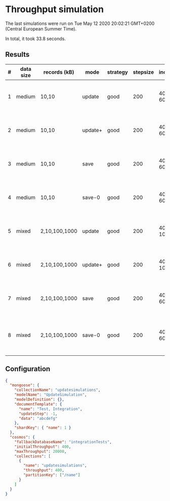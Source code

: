 # Throughput simulation

The last simulations were run on Tue May 12 2020 20:02:21 GMT+0200 (Central European Summer Time).

In total, it took 33.8 seconds.

## Results

| #   | data size | records (kB)  | mode    | strategy | stepsize | increase    | after                        | items/s |
| --- | --------- | ------------- | ------- | -------- | -------- | ----------- | ---------------------------- | ------- |
| 1   | medium    | 10,10         | update  | good     | 200      | 400 -> 600  | 38 items, 380 kB, 1.65 s     | 23      |
| 2   | medium    | 10,10         | update+ | good     | 200      | 400 -> 600  | 10 items, 100 kB, 0.68 s     | 14.7    |
| 3   | medium    | 10,10         | save    | good     | 200      | 400 -> 600  | 16 items, 160 kB, 0.95 s     | 16.8    |
| 4   | medium    | 10,10         | save-0  | good     | 200      | 400 -> 600  | 151 items, 1510 kB, 6.87 s   | 22      |
| 5   | mixed     | 2,10,100,1000 | update  | good     | 200      | 400 -> 1000 | 5 items, 1114 kB, 1.29 s     | 3.9     |
| 6   | mixed     | 2,10,100,1000 | update+ | good     | 200      | 400 -> 1000 | 4 items, 1112 kB, 1.27 s     | 3.1     |
| 7   | mixed     | 2,10,100,1000 | save    | good     | 200      | 400 -> 600  | 37 items, 10010 kB, 1.88 s   | 19.7    |
| 8   | mixed     | 2,10,100,1000 | save-0  | good     | 200      | 400 -> 600  | 257 items, 71170 kB, 11.15 s | 23      |

## Configuration

```json
{
  "mongoose": {
    "collectionName": "updatesimulations",
    "modelName": "UpdateSimulation",
    "modelDefinition": {},
    "documentTemplate": {
      "name": "Test, Integration",
      "updateStep": -1,
      "data": "abcdefg"
    },
    "shardKey": { "name": 1 }
  },
  "cosmos": {
    "fallbackDatabaseName": "integrationTests",
    "initialThroughput": 400,
    "maxThroughput": 20000,
    "collections": [
      {
        "name": "updatesimulations",
        "throughput": 400,
        "partitionKey": ["/name"]
      }
    ]
  }
}
```
